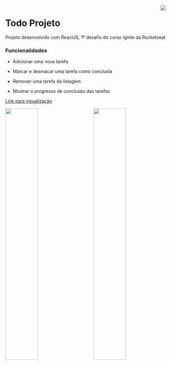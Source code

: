 <img align="right" src="https://gist.githubusercontent.com/PatrickDevSantos/1d88571fc5c57f37f5743589106aaece/raw/3411fbbcdcbf1e014f0cb78e8043443b630caad4/todo-project-logo.svg" />
<h1 align="left">Todo Projeto</h1>
<p>Projeto desenvolvido com ReactJS, 1º desafio do curso Ignite da Rocketseat</p>
<h3>Funcionalidades</h3>

- Adicionar uma nova tarefa

- Marcar e desmacar uma tarefa como concluída

- Remover uma tarefa da listagem
 
- Mostrar o progresso de conclusão das tarefas

<p><a href="http://frewsdev.tech/todo">Link para visualização</a><p>
 
<img align="left" width="45%" src="https://user-images.githubusercontent.com/105234877/180899608-aa01b7ef-29cd-4062-9cf3-07aafcf882b5.png" />
<img align="right" width="45%" src="https://user-images.githubusercontent.com/105234877/180899490-a8e2c547-6bdd-4024-8779-90414d36c4c7.png" />
